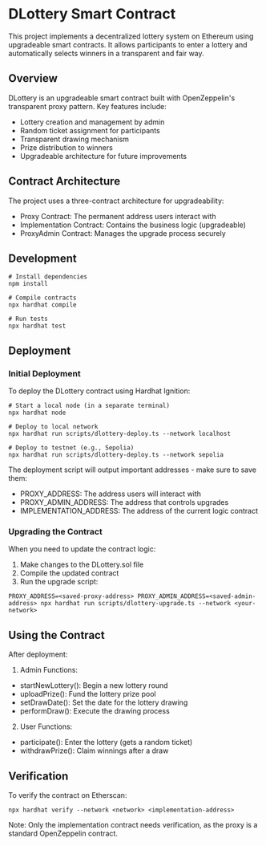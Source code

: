 # DLottery Smart Contract
This project implements a decentralized lottery system on Ethereum using upgradeable smart contracts. It allows participants to enter a lottery and automatically selects winners in a transparent and fair way.

## Overview
DLottery is an upgradeable smart contract built with OpenZeppelin's transparent proxy pattern. Key features include:

- Lottery creation and management by admin
- Random ticket assignment for participants
- Transparent drawing mechanism
- Prize distribution to winners
- Upgradeable architecture for future improvements

## Contract Architecture
The project uses a three-contract architecture for upgradeability:

- Proxy Contract: The permanent address users interact with
- Implementation Contract: Contains the business logic (upgradeable)
- ProxyAdmin Contract: Manages the upgrade process securely

## Development
```
# Install dependencies
npm install

# Compile contracts
npx hardhat compile

# Run tests
npx hardhat test
```

## Deployment
### Initial Deployment
To deploy the DLottery contract using Hardhat Ignition:
```
# Start a local node (in a separate terminal)
npx hardhat node

# Deploy to local network
npx hardhat run scripts/dlottery-deploy.ts --network localhost

# Deploy to testnet (e.g., Sepolia)
npx hardhat run scripts/dlottery-deploy.ts --network sepolia
```

The deployment script will output important addresses - make sure to save them:
- PROXY_ADDRESS: The address users will interact with
- PROXY_ADMIN_ADDRESS: The address that controls upgrades
- IMPLEMENTATION_ADDRESS: The address of the current logic contract

### Upgrading the Contract
When you need to update the contract logic:

1. Make changes to the DLottery.sol file
2. Compile the updated contract
3. Run the upgrade script:
```
PROXY_ADDRESS=<saved-proxy-address> PROXY_ADMIN_ADDRESS=<saved-admin-address> npx hardhat run scripts/dlottery-upgrade.ts --network <your-network>
```

## Using the Contract
After deployment:
1. Admin Functions:
- startNewLottery(): Begin a new lottery round
- uploadPrize(): Fund the lottery prize pool
- setDrawDate(): Set the date for the lottery drawing
- performDraw(): Execute the drawing process
2. User Functions:
- participate(): Enter the lottery (gets a random ticket)
- withdrawPrize(): Claim winnings after a draw

## Verification
To verify the contract on Etherscan:
```
npx hardhat verify --network <network> <implementation-address>
```

Note: Only the implementation contract needs verification, as the proxy is a standard OpenZeppelin contract.